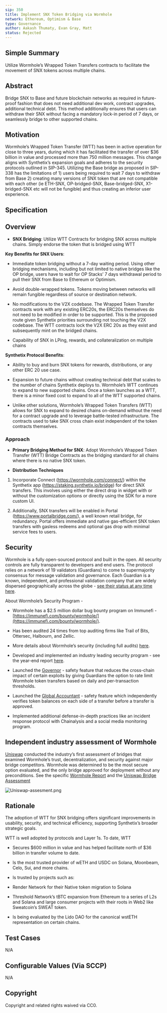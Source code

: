 ```yaml
---
sip: 350
title: Implement SNX Token Bridging via Wormhole
network: Ethereum, Optimism & Base
type: Governance
author: Aakash Thumaty, Evan Gray, Matt
status: Rejected
---
```


## Simple Summary

Utilize Wormhole’s Wrapped Token Transfers contracts to facilitate the movement of SNX tokens across multiple chains.

  

## Abstract  
Bridge SNX to Base and future blockchain networks as required in future-proof fashion that does not need additional dev work, contract upgrades, additional technical debt. This method additionally ensures that users can withdraw their SNX without facing a mandatory lock-in period of 7 days, or seamlessly bridge to other supported chains.

  

## Motivation

Wormhole’s Wrapped Token Transfer (WTT) has been in active operation for close to three years, during which it has facilitated the transfer of over $36 billion in value and processed more than 750 million messages. This change aligns with Synthetix’s expansion goals and adheres to the security protocols outlined in SIP-345. Utilizing the Base bridge as proposed in SIP-338 has the limitations of 1) users being required to wait 7 days to withdraw from Base 2) creating many versions of SNX token that are not compatible with each other (ie ETH-SNX, OP-bridged-SNX, Base-bridged-SNX, X1-bridged-SNX etc will not be fungible) and thus creating an inferior user experience.

  

## Specification

  

## Overview

- **SNX Bridging**: Utilize WTT Contracts for bridging SNX across multiple chains. Simply endorse the token that is bridged using WTT

**Key Benefits for SNX Users**:

- Immediate token bridging without a 7-day waiting period. Using other bridging mechanisms, including but not limited to native bridges like the OP bridge, users have to wait for OP Stacks’ 7 days withdrawal period to pull their SNX from Base to Ethereum or Optimism.

- Avoid double-wrapped tokens. Tokens moving between networks will remain fungible regardless of source or destination network.

- No modifications to the V2X codebase. The Wrapped Token Transfer contracts work with any existing ERC20s, the ERC20s themselves do not need to be modified in order to be supported. This is the proposed route given Synthetix priorities surrounding not touching the V2X codebase. The WTT contracts lock the V2X ERC 20s as they exist and subsequently mint on the bridged chains.

- Capability of SNX in LPing, rewards, and collateralization on multiple chains

  

**Synthetix Protocol Benefits**:

- Ability to buy and burn SNX tokens for rewards, distributions, or any other ERC 20 use case.

- Expansion to future chains without creating technical debt that scales to the number of chains Synthetix deploys to. Wormhole’s WTT continues to expand to new supported chains. Once a token launches as a WTT, there is a minor fixed cost to expand to all of the WTT supported chains.

- Unlike other solutions, Wormhole’s Wrapped Token Transfers (WTT) allows for SNX to expand to desired chains on-demand without the need for a contract upgrade and to leverage battle-tested infrastructure. The contracts used to take SNX cross chain exist independent of the token contracts themselves.

  

### Approach

- **Primary Bridging Method for SNX**: Adopt Wormhole’s Wrapped Token Transfer (WTT) Bridge Contracts as the bridging standard for all chains where there is no native SNX token.

  

- **Distribution Techniques**

1.  Incorporate Connect (https://wormhole.com/connect/) within the Synthetix app (https://staking.synthetix.io/bridge) for direct SNX transfers. This involves using either the direct drop in widget with or without the customization options or directly using the SDK for a more custom UI.
    
2.  Additionally, SNX transfers will be enabled in Portal (https://www.portalbridge.com/), a well known retail bridge, for redundancy. Portal offers immediate and native gas-efficient SNX token transfers with gasless redeems and optional gas drop with minimal service fees to users.
    

  
  

## Security

Wormhole is a fully open-sourced protocol and built in the open. All security controls are fully transparent to developers and end users. The protocol relies on a network of 19 validators (Guardians) to come to supermajority consensus for message validation and governance. Each Guardian is a known, independent, and professional validation company that are widely dispersed geographically across the globe - [see their status at any time here](https://wormhole-foundation.github.io/wormhole-dashboard/#/).

  

About Wormhole’s Security Program -

-   Wormhole has a $2.5 million dollar bug bounty program on Immunefi - [https://immunefi.com/bounty/wormhole/](https://immunefi.com/bounty/wormhole/).
    
-   Has been audited 24 times from top auditing firms like Trail of Bits, Ottersec, Halbourn, and Zellic.
    
-   More details about Wormhole’s security (including full audits) [here](https://github.com/wormhole-foundation/wormhole/blob/main/SECURITY.md).
    
-   Developed and implemented an industry leading security program - see the year-end report [here](https://wormholecrypto.medium.com/wormhole-security-program-end-of-year-update-212116ecfb91).
    
-   Launched the [Governor](https://github.com/wormhole-foundation/wormhole/blob/main/whitepapers/0007_governor.md) - safety feature that reduces the cross-chain impact of certain exploits by giving Guardians the option to rate limit Wormhole token transfers based on daily and per-transaction thresholds.
    
-   Launched the [Global Accountant](https://github.com/wormhole-foundation/wormhole/blob/main/whitepapers/0011_accountant.md) - safety feature which independently verifies token balances on each side of a transfer before a transfer is approved.
    
-   Implemented additional defense-in-depth practices like an incident response protocol with Chainalysis and a social media monitoring program.
    

  

## Independent industry assessment of Wormhole

[Uniswap](https://www.notion.so/0c8477afadce425abac9c0bd175ca382?pvs=21) conducted the industry’s first assessment of bridges that examined Wormhole’s trust, decentralization, and security against major bridge competitors. Wormhole was determined to be the most secure option evaluated, and the only bridge approved for deployment without any preconditions. See the specific [Wormhole Report](https://www.notion.so/dac583c6db1240c7b9d294afd7f18035?pvs=21) and the [Uniswap Bridge Assessment](https://www.notion.so/0c8477afadce425abac9c0bd175ca382?pvs=21)

![Uniswap-assesment.png](https://lh7-us.googleusercontent.com/fmzPf2dzzxwe-xAhWA0FktgyX307OgbGhCIqndsHrp21ukDPn5ie-lnb7AZNfNetJ8hOJH2i2c3o2jvShR9E4Pj0IKqVKhSc2tzpAiIwlmLYR-tVY3rIOzuxRgSCTcRDubo4RxsE6DhTpVZXC_MYu90)

  

## Rationale

The adoption of WTT for SNX bridging offers significant improvements in usability, security, and technical efficiency, supporting Synthetix’s broader strategic goals.

  

WTT is well adopted by protocols and Layer 1s. To date, WTT

-   Secures $600 million in value and has helped facilitate north of $36 billion in transfer volume to date.
    
-   Is the most trusted provider of wETH and USDC on Solana, Moonbeam, Celo, Sui, and more chains.
    

-   Is trusted by projects such as:
    

  -   Render Network for their Native token migration to Solana
    
  -   Threshold Network’s tBTC expansion from Ethereum to a series of L2s and Solana and large consumer projects with their roots in Web2 like Sweatcoin’s SWEAT token.

  -   Is being evaluated by the Lido DAO for the canonical wstETH representation on certain chains.
    

  

## Test Cases

N/A

  

## Configurable Values (Via SCCP)

N/A

  

## Copyright

Copyright and related rights waived via CC0.
